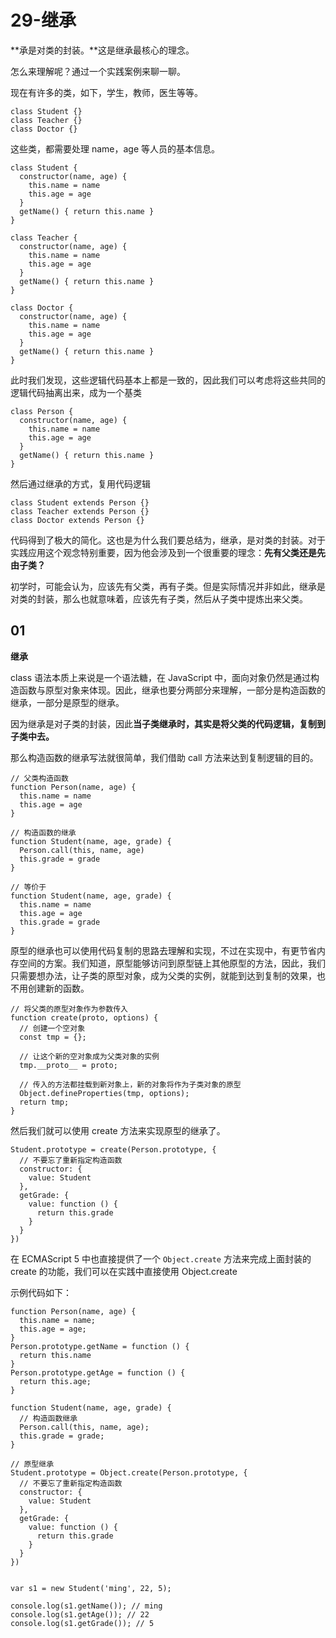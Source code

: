 # 29-继承

**承是对类的封装。**这是继承最核心的理念。

怎么来理解呢？通过一个实践案例来聊一聊。

现在有许多的类，如下，学生，教师，医生等等。

```
class Student {}
class Teacher {}
class Doctor {}
```

这些类，都需要处理 name，age 等人员的基本信息。

```
class Student {
  constructor(name, age) {
    this.name = name
    this.age = age
  }
  getName() { return this.name }
}

class Teacher {
  constructor(name, age) {
    this.name = name
    this.age = age
  }
  getName() { return this.name }
}

class Doctor {
  constructor(name, age) {
    this.name = name
    this.age = age
  }
  getName() { return this.name }
}
```

此时我们发现，这些逻辑代码基本上都是一致的，因此我们可以考虑将这些共同的逻辑代码抽离出来，成为一个基类

```
class Person {
  constructor(name, age) {
    this.name = name
    this.age = age
  }
  getName() { return this.name }
}
```

然后通过继承的方式，复用代码逻辑

```
class Student extends Person {}
class Teacher extends Person {}
class Doctor extends Person {}
```

代码得到了极大的简化。这也是为什么我们要总结为，继承，是对类的封装。对于实践应用这个观念特别重要，因为他会涉及到一个很重要的理念：**先有父类还是先由子类？**

初学时，可能会认为，应该先有父类，再有子类。但是实际情况并非如此，继承是对类的封装，那么也就意味着，应该先有子类，然后从子类中提炼出来父类。

## 01

**继承**

class 语法本质上来说是一个语法糖，在 JavaScript 中，面向对象仍然是通过构造函数与原型对象来体现。因此，继承也要分两部分来理解，一部分是构造函数的继承，一部分是原型的继承。

因为继承是对子类的封装，因此**当子类继承时，其实是将父类的代码逻辑，复制到子类中去。**

那么构造函数的继承写法就很简单，我们借助 call 方法来达到复制逻辑的目的。

```
// 父类构造函数
function Person(name, age) {
  this.name = name
  this.age = age
}

// 构造函数的继承
function Student(name, age, grade) {
  Person.call(this, name, age)
  this.grade = grade
}

// 等价于
function Student(name, age, grade) {
  this.name = name
  this.age = age
  this.grade = grade
}
```

原型的继承也可以使用代码复制的思路去理解和实现，不过在实现中，有更节省内存空间的方案。我们知道，原型能够访问到原型链上其他原型的方法，因此，我们只需要想办法，让子类的原型对象，成为父类的实例，就能到达到复制的效果，也不用创建新的函数。

```
// 将父类的原型对象作为参数传入
function create(proto, options) {
  // 创建一个空对象
  const tmp = {};

  // 让这个新的空对象成为父类对象的实例
  tmp.__proto__ = proto;

  // 传入的方法都挂载到新对象上，新的对象将作为子类对象的原型
  Object.defineProperties(tmp, options);
  return tmp;
}
```

然后我们就可以使用 create 方法来实现原型的继承了。

```
Student.prototype = create(Person.prototype, {
  // 不要忘了重新指定构造函数
  constructor: {
    value: Student
  },
  getGrade: {
    value: function () {
      return this.grade
    }
  }
})
```

在 ECMAScript 5 中也直接提供了一个 `Object.create` 方法来完成上面封装的 create 的功能，我们可以在实践中直接使用 Object.create

示例代码如下：

```
function Person(name, age) {
  this.name = name;
  this.age = age;
}
Person.prototype.getName = function () {
  return this.name
}
Person.prototype.getAge = function () {
  return this.age;
}

function Student(name, age, grade) {
  // 构造函数继承
  Person.call(this, name, age);
  this.grade = grade;
}

// 原型继承
Student.prototype = Object.create(Person.prototype, {
  // 不要忘了重新指定构造函数
  constructor: {
    value: Student
  },
  getGrade: {
    value: function () {
      return this.grade
    }
  }
})


var s1 = new Student('ming', 22, 5);

console.log(s1.getName()); // ming
console.log(s1.getAge()); // 22
console.log(s1.getGrade()); // 5
```